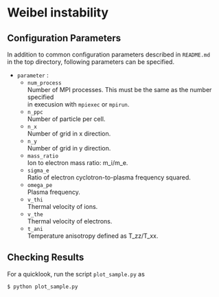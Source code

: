 # Weibel instability

## Configuration Parameters
In addition to common configuration parameters described in `README.md`  
in the top directory, following parameters can be specified.

- `parameter` :
  - `num_process`  
     Number of MPI processes. This must be the same as the number specified  
     in execusion with `mpiexec` or `mpirun`.
  - `n_ppc`  
     Number of particle per cell.
  - `n_x`  
     Number of grid in x direction.
  - `n_y`  
     Number of grid in y direction.
  - `mass_ratio`  
     Ion to electron mass ratio: m_i/m_e.
  - `sigma_e`  
     Ratio of electron cyclotron-to-plasma frequency squared.
  - `omega_pe`  
     Plasma frequency.
  - `v_thi`  
     Thermal velocity of ions.
  - `v_the`  
     Thermal velocity of electrons.
  - `t_ani`  
     Temperature anisotropy defined as T_zz/T_xx.

## Checking Results
For a quicklook, run the script `plot_sample.py` as

```bash
$ python plot_sample.py
```
